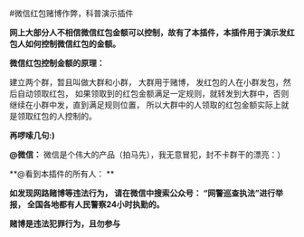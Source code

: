#微信红包赌博作弊，科普演示插件

**网上大部分人不相信微信红包金额可以控制，故有了本插件，本插件用于演示发红包人如何控制微信红包的金额。**


**微信红包控制金额的原理：**

建立两个群，暂且叫做大群和小群， 大群用于赌博， 发红包的人在小群发包，然后自动领取红包， 如果领取到的红包金额满足一定规则，就转发到大群中，否则继续在小群中发，直到满足规则位置， 所以大群中的人领取的红包金额实际上就是领取红包的人控制的。 


**再啰嗦几句:)**

**@微信：** 微信是个伟大的产品（拍马先），我无意冒犯，封不卡群干的漂亮：）

**@看到本插件的所有人： **

**如发现网路赌博等违法行为， 请在微信中搜索公众号： “网警巡查执法”进行举报， 全国各地都有人民警察24小时执勤的。**

**赌博是违法犯罪行为，且勿参与**

